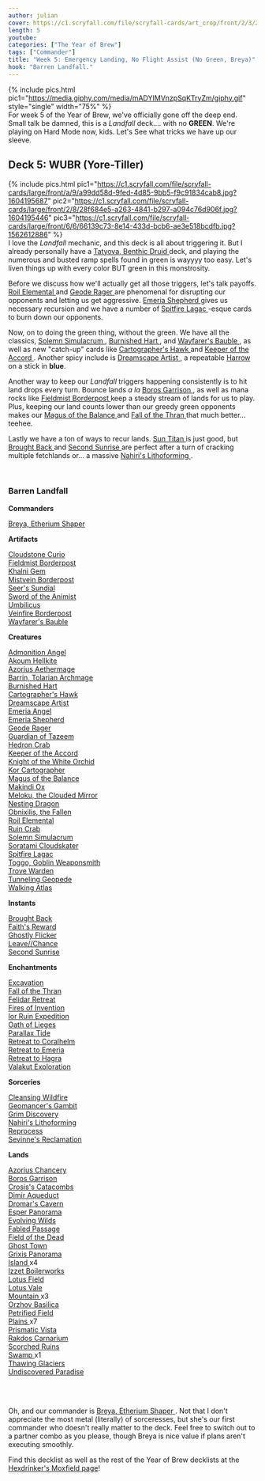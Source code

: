 ```yaml
---
author: julian
cover: https://c1.scryfall.com/file/scryfall-cards/art_crop/front/2/3/23b67031-76b8-4511-a6dc-433d9450496e.jpg?1562201839
length: 5
youtube: 
categories: ["The Year of Brew"]
tags: ["Commander"]
title: "Week 5: Emergency Landing, No Flight Assist (No Green, Breya)"
hook: "Barren Landfall."
---
```

{% include pics.html
pic1="https://media.giphy.com/media/mADYIMVnzpSqKTryZm/giphy.gif"
style="single"
width="75%" %}
<br />
For week 5 of the Year of Brew, we've officially gone off the deep end. Small talk be damned, this is a *Landfall* deck.... with no **GREEN**. We're playing on Hard Mode now, kids. Let's See what tricks we have up our sleeve.

## Deck 5: WUBR (Yore-Tiller) 
{% include pics.html
pic1="https://c1.scryfall.com/file/scryfall-cards/large/front/a/9/a99dd58d-9fed-4d85-9bb5-f9c91834cab8.jpg?1604195687"
pic2="https://c1.scryfall.com/file/scryfall-cards/large/front/2/8/28f684e5-a263-4841-b297-a094c76d906f.jpg?1604195446"
pic3="https://c1.scryfall.com/file/scryfall-cards/large/front/6/6/66139c73-8e14-433d-bcb6-ae3e518bcdfb.jpg?1562612886"
%}
<br />
I love the *Landfall* mechanic, and this deck is all about triggering it. But I already personally have a <a
	class="accented-link external-card-link"
	target="_blank"
	href="https://scryfall.com/card/dom/206/tatyova-benthic-druid?utm_source=api"
	data-toggle="popover"
	data-placement="top"
	data-content="<img src='https://c1.scryfall.com/file/scryfall-cards/normal/front/9/3/93657aaa-7a0f-49ad-b026-6f79b3bd6768.jpg?1591104748' width=100% height=100%>">
	Tatyova, Benthic Druid
</a>
deck, and playing the numerous and busted ramp spells found in green is wayyyy too easy. Let's liven things up with every color BUT green in this monstrosity. 

Before we discuss how we'll actually get all those triggers, let's talk payoffs. <a
	class="accented-link external-card-link"
	target="_blank"
	href="https://scryfall.com/card/zen/62/roil-elemental?utm_source=api"
	data-toggle="popover"
	data-placement="top"
	data-content="<img src='https://c1.scryfall.com/file/scryfall-cards/normal/front/6/6/66139c73-8e14-433d-bcb6-ae3e518bcdfb.jpg?1562612886' width=100% height=100%>">
	Roil Elemental
</a> and <a
	class="accented-link external-card-link"
	target="_blank"
	href="https://scryfall.com/card/znc/6/geode-rager?utm_source=api"
	data-toggle="popover"
	data-placement="top"
	data-content="<img src='https://c1.scryfall.com/file/scryfall-cards/normal/front/2/8/28f684e5-a263-4841-b297-a094c76d906f.jpg?1604195446' width=100% height=100%>">
	Geode Rager
</a> are phenomenal for disrupting our opponents and letting us get aggressive. <a
	class="accented-link external-card-link"
	target="_blank"
	href="https://scryfall.com/card/znc/16/emeria-shepherd?utm_source=api"
	data-toggle="popover"
	data-placement="top"
	data-content="<img src='https://c1.scryfall.com/file/scryfall-cards/normal/front/a/9/a99dd58d-9fed-4d85-9bb5-f9c91834cab8.jpg?1604195687' width=100% height=100%>">
	Emeria Shepherd
</a> gives us necessary recursion and we have a number of <a
	class="accented-link external-card-link"
	target="_blank"
	href="https://scryfall.com/card/znr/167/spitfire-lagac?utm_source=api"
	data-toggle="popover"
	data-placement="top"
	data-content="<img src='https://c1.scryfall.com/file/scryfall-cards/normal/front/4/7/47f26493-812f-4c14-91c4-d2ab549a7b8a.jpg?1604198100' width=100% height=100%>">
	Spitfire Lagac
</a>-esque cards to burn down our opponents.

Now, on to doing the green thing, without the green. We have all the classics, <a
	class="accented-link external-card-link"
	target="_blank"
	href="https://scryfall.com/card/m21/239/solemn-simulacrum?utm_source=api"
	data-toggle="popover"
	data-placement="top"
	data-content="<img src='https://c1.scryfall.com/file/scryfall-cards/normal/front/7/b/7bbd2cab-538e-4932-a828-150e3e9d52ad.jpg?1594737564' width=100% height=100%>">
	Solemn Simulacrum
</a>, <a
	class="accented-link external-card-link"
	target="_blank"
	href="https://scryfall.com/card/khc/98/burnished-hart?utm_source=api"
	data-toggle="popover"
	data-placement="top"
	data-content="<img src='https://c1.scryfall.com/file/scryfall-cards/normal/front/5/5/552e8660-4f52-4ce6-aeee-306676746695.jpg?1611967161' width=100% height=100%>">
	Burnished Hart
</a>, and <a
	class="accented-link external-card-link"
	target="_blank"
	href="https://scryfall.com/card/cm2/229/wayfarers-bauble?utm_source=api"
	data-toggle="popover"
	data-placement="top"
	data-content="<img src='https://c1.scryfall.com/file/scryfall-cards/normal/front/9/b/9b0e3f48-0997-4313-93c9-86cbfc25cd63.jpg?1562275066' width=100% height=100%>">
	Wayfarer's Bauble
</a>, as well as new "catch-up" cards like <a
	class="accented-link external-card-link"
	target="_blank"
	href="https://scryfall.com/card/c20/24/cartographers-hawk?utm_source=api"
	data-toggle="popover"
	data-placement="top"
	data-content="<img src='https://c1.scryfall.com/file/scryfall-cards/normal/front/1/b/1b1d26c3-ce06-4d46-87fc-7623edae85b2.jpg?1591319332' width=100% height=100%>">
	Cartographer's Hawk
</a> and <a
	class="accented-link external-card-link"
	target="_blank"
	href="https://scryfall.com/card/cmr/27/keeper-of-the-accord?utm_source=api"
	data-toggle="popover"
	data-placement="top"
	data-content="<img src='https://c1.scryfall.com/file/scryfall-cards/normal/front/3/7/37eec618-2c3d-423b-bbb7-72ef7deb38fc.jpg?1608908831' width=100% height=100%>">
	Keeper of the Accord
</a>. Another spicy include is <a
	class="accented-link external-card-link"
	target="_blank"
	href="https://scryfall.com/card/uma/52/dreamscape-artist?utm_source=api"
	data-toggle="popover"
	data-placement="top"
	data-content="<img src='https://c1.scryfall.com/file/scryfall-cards/normal/front/f/5/f527bc84-fa66-4763-a035-344e6458e54b.jpg?1547516210' width=100% height=100%>">
	Dreamscape Artist
</a>, a repeatable <a
	class="accented-link external-card-link"
	target="_blank"
	href="https://scryfall.com/card/znc/69/harrow?utm_source=api"
	data-toggle="popover"
	data-placement="top"
	data-content="<img src='https://c1.scryfall.com/file/scryfall-cards/normal/front/f/8/f8095ca6-2f5f-497f-8b78-7e530ac31d22.jpg?1604194124' width=100% height=100%>">
	Harrow
</a> on a stick in **blue**.

Another way to keep our *Landfall* triggers happening consistently is to hit land drops every turn. Bounce lands *a la* <a
	class="accented-link external-card-link"
	target="_blank"
	href="https://scryfall.com/card/cmr/477/boros-garrison?utm_source=api"
	data-toggle="popover"
	data-placement="top"
	data-content="<img src='https://c1.scryfall.com/file/scryfall-cards/normal/front/7/b/7bba2ac2-15dc-4c43-bb57-9943444ce1d7.jpg?1608917943' width=100% height=100%>">
	Boros Garrison
</a>, as well as mana rocks like <a
	class="accented-link external-card-link"
	target="_blank"
	href="https://scryfall.com/card/arc/85/fieldmist-borderpost?utm_source=api"
	data-toggle="popover"
	data-placement="top"
	data-content="<img src='https://c1.scryfall.com/file/scryfall-cards/normal/front/b/d/bd652205-192c-4cad-a7c9-2433d5a4febb.jpg?1562935000' width=100% height=100%>">
	Fieldmist Borderpost
</a> keep a steady stream of lands for us to play. Plus, keeping our land counts lower than our greedy green opponents makes our <a
	class="accented-link external-card-link"
	target="_blank"
	href="https://scryfall.com/card/c18/5/magus-of-the-balance?utm_source=api"
	data-toggle="popover"
	data-placement="top"
	data-content="<img src='https://c1.scryfall.com/file/scryfall-cards/normal/front/d/9/d90b230d-7d73-4066-87cc-f8f26b09d10e.jpg?1592710056' width=100% height=100%>">
	Magus of the Balance
</a> and <a
	class="accented-link external-card-link"
	target="_blank"
	href="https://scryfall.com/card/dom/18/fall-of-the-thran?utm_source=api"
	data-toggle="popover"
	data-placement="top"
	data-content="<img src='https://c1.scryfall.com/file/scryfall-cards/normal/front/3/a/3a613a01-6145-4e34-987c-c9bdcb068370.jpg?1562734219' width=100% height=100%>">
	Fall of the Thran
</a> that much better... teehee.

Lastly we have a ton of ways to recur lands. <a
	class="accented-link external-card-link"
	target="_blank"
	href="https://scryfall.com/card/khc/34/sun-titan?utm_source=api"
	data-toggle="popover"
	data-placement="top"
	data-content="<img src='https://c1.scryfall.com/file/scryfall-cards/normal/front/b/7/b7e857aa-955e-4afa-9afe-a572fe27765a.jpg?1611965099' width=100% height=100%>">
	Sun Titan
</a> is just good, but <a
	class="accented-link external-card-link"
	target="_blank"
	href="https://scryfall.com/card/m20/9/brought-back?utm_source=api"
	data-toggle="popover"
	data-placement="top"
	data-content="<img src='https://c1.scryfall.com/file/scryfall-cards/normal/front/a/e/aecdc315-95e5-450c-bedc-998eea46cf8c.jpg?1592515984' width=100% height=100%>">
	Brought Back
</a> and <a
	class="accented-link external-card-link"
	target="_blank"
	href="https://scryfall.com/card/mrd/20/second-sunrise?utm_source=api"
	data-toggle="popover"
	data-placement="top"
	data-content="<img src='https://c1.scryfall.com/file/scryfall-cards/normal/front/4/e/4e50ee7c-f2a2-4d49-a1cc-8233fd8dd0c5.jpg?1562143349' width=100% height=100%>">
	Second Sunrise
</a> are perfect after a turn of cracking multiple fetchlands or... a massive <a
	class="accented-link external-card-link"
	target="_blank"
	href="https://scryfall.com/card/znr/151/nahiris-lithoforming?utm_source=api"
	data-toggle="popover"
	data-placement="top"
	data-content="<img src='https://c1.scryfall.com/file/scryfall-cards/normal/front/0/6/06bb4bc1-6ef9-4015-9f5f-36f51dbac87e.jpg?1604197501' width=100% height=100%>">
	Nahiri's Lithoforming
</a>. 

<br />
<div class="text-center">
<h3>Barren Landfall</h3>
</div>
<div class="row">
    <div class="col-md-2"></div>
    <div class="col-md-8">
        <div class="row">
            <div class="col-6">
				<b>Commanders</b>
				<p class="mb-0">				<a
	class="accented-link external-card-link"
	target="_blank"
	href="https://scryfall.com/card/2xm/192/breya-etherium-shaper?utm_source=api"
	data-toggle="popover"
	data-placement="top"
	data-content="<img src='https://c1.scryfall.com/file/scryfall-cards/normal/front/2/1/2143f700-7311-46a4-ad9b-4e743a345785.jpg?1599707856' width=100% height=100%>">
	Breya, Etherium Shaper
</a>	
				</p>
				<b>Artifacts</b>
				<p class="mb-0">
				<a
	class="accented-link external-card-link"
	target="_blank"
	href="https://scryfall.com/card/rav/257/cloudstone-curio?utm_source=api"
	data-toggle="popover"
	data-placement="top"
	data-content="<img src='https://c1.scryfall.com/file/scryfall-cards/normal/front/4/7/47cbda17-d368-4dc3-b41c-95b146468b44.jpg?1598917924' width=100% height=100%>">
	Cloudstone Curio
</a>
				<br />
				<a
	class="accented-link external-card-link"
	target="_blank"
	href="https://scryfall.com/card/arc/85/fieldmist-borderpost?utm_source=api"
	data-toggle="popover"
	data-placement="top"
	data-content="<img src='https://c1.scryfall.com/file/scryfall-cards/normal/front/b/d/bd652205-192c-4cad-a7c9-2433d5a4febb.jpg?1562935000' width=100% height=100%>">
	Fieldmist Borderpost
</a>
				<br />	
				<a
	class="accented-link external-card-link"
	target="_blank"
	href="https://scryfall.com/card/zen/205/khalni-gem?utm_source=api"
	data-toggle="popover"
	data-placement="top"
	data-content="<img src='https://c1.scryfall.com/file/scryfall-cards/normal/front/8/b/8b5f6b2b-8d98-4609-b991-a69523b5a07d.jpg?1562614198' width=100% height=100%>">
	Khalni Gem
</a>
				<br />	
				<a
	class="accented-link external-card-link"
	target="_blank"
	href="https://scryfall.com/card/arc/90/mistvein-borderpost?utm_source=api"
	data-toggle="popover"
	data-placement="top"
	data-content="<img src='https://c1.scryfall.com/file/scryfall-cards/normal/front/5/d/5d0588a8-6039-42d6-98ee-8fea16f63e88.jpg?1562914450' width=100% height=100%>">
	Mistvein Borderpost
</a>
				<br />	
				<a
	class="accented-link external-card-link"
	target="_blank"
	href="https://scryfall.com/card/cmr/470/seers-sundial?utm_source=api"
	data-toggle="popover"
	data-placement="top"
	data-content="<img src='https://c1.scryfall.com/file/scryfall-cards/normal/front/4/9/491b8613-d5cd-4749-9c1b-d27a388c616a.jpg?1608917875' width=100% height=100%>">
	Seer's Sundial
</a>
				<br />	
				<a
	class="accented-link external-card-link"
	target="_blank"
	href="https://scryfall.com/card/c17/227/sword-of-the-animist?utm_source=api"
	data-toggle="popover"
	data-placement="top"
	data-content="<img src='https://c1.scryfall.com/file/scryfall-cards/normal/front/6/b/6b3a3944-c3e6-4710-a509-7f970cd692a2.jpg?1562611742' width=100% height=100%>">
	Sword of the Animist
</a>
				<br />	
				<a
	class="accented-link external-card-link"
	target="_blank"
	href="https://scryfall.com/card/usg/312/umbilicus?utm_source=api"
	data-toggle="popover"
	data-placement="top"
	data-content="<img src='https://c1.scryfall.com/file/scryfall-cards/normal/front/2/9/29a6db88-a11d-49b4-8692-28b24d23f3c7.jpg?1562903837' width=100% height=100%>">
	Umbilicus
</a>
				<br />	
				<a
	class="accented-link external-card-link"
	target="_blank"
	href="https://scryfall.com/card/arb/48/veinfire-borderpost?utm_source=api"
	data-toggle="popover"
	data-placement="top"
	data-content="<img src='https://c1.scryfall.com/file/scryfall-cards/normal/front/7/5/75ad0cc1-66bd-43c3-a296-c36cf9a64e85.jpg?1562642156' width=100% height=100%>">
	Veinfire Borderpost
</a>
				<br />	
				<a
	class="accented-link external-card-link"
	target="_blank"
	href="https://scryfall.com/card/cm2/229/wayfarers-bauble?utm_source=api"
	data-toggle="popover"
	data-placement="top"
	data-content="<img src='https://c1.scryfall.com/file/scryfall-cards/normal/front/9/b/9b0e3f48-0997-4313-93c9-86cbfc25cd63.jpg?1562275066' width=100% height=100%>">
	Wayfarer's Bauble
</a>
				</p>
				<b>Creatures</b>
				<p class="mb-0">
				<a
	class="accented-link external-card-link"
	target="_blank"
	href="https://scryfall.com/card/znc/10/admonition-angel?utm_source=api"
	data-toggle="popover"
	data-placement="top"
	data-content="<img src='https://c1.scryfall.com/file/scryfall-cards/normal/front/a/6/a6e7713d-6054-46a7-a8bc-f09e7a81a571.jpg?1604195494' width=100% height=100%>">
	Admonition Angel
</a>
				<br />
				<a
	class="accented-link external-card-link"
	target="_blank"
	href="https://scryfall.com/card/bfz/139/akoum-hellkite?utm_source=api"
	data-toggle="popover"
	data-placement="top"
	data-content="<img src='https://c1.scryfall.com/file/scryfall-cards/normal/front/c/e/ce837a65-a588-4b50-b298-f4ca37dbd06d.jpg?1562943752' width=100% height=100%>">
	Akoum Hellkite
</a>
				<br />
				<a
	class="accented-link external-card-link"
	target="_blank"
	href="https://scryfall.com/card/dis/104/azorius-aethermage?utm_source=api"
	data-toggle="popover"
	data-placement="top"
	data-content="<img src='https://c1.scryfall.com/file/scryfall-cards/normal/front/6/b/6b640ff8-8baa-4069-b5a9-8a4fb22a056e.jpg?1593273554' width=100% height=100%>">
	Azorius Aethermage
</a>
				<br />
				<a
	class="accented-link external-card-link"
	target="_blank"
	href="https://scryfall.com/card/m21/45/barrin-tolarian-archmage?utm_source=api"
	data-toggle="popover"
	data-placement="top"
	data-content="<img src='https://c1.scryfall.com/file/scryfall-cards/normal/front/c/b/cb078fbb-beb9-4c0b-be93-ed1e73e6f8d8.jpg?1594735404' width=100% height=100%>">
	Barrin, Tolarian Archmage
</a>
				<br />
				<a
	class="accented-link external-card-link"
	target="_blank"
	href="https://scryfall.com/card/khc/98/burnished-hart?utm_source=api"
	data-toggle="popover"
	data-placement="top"
	data-content="<img src='https://c1.scryfall.com/file/scryfall-cards/normal/front/5/5/552e8660-4f52-4ce6-aeee-306676746695.jpg?1611967161' width=100% height=100%>">
	Burnished Hart
</a>
				<br />
				<a
	class="accented-link external-card-link"
	target="_blank"
	href="https://scryfall.com/card/c20/24/cartographers-hawk?utm_source=api"
	data-toggle="popover"
	data-placement="top"
	data-content="<img src='https://c1.scryfall.com/file/scryfall-cards/normal/front/1/b/1b1d26c3-ce06-4d46-87fc-7623edae85b2.jpg?1591319332' width=100% height=100%>">
	Cartographer's Hawk
</a>
				<br />
				<a
	class="accented-link external-card-link"
	target="_blank"
	href="https://scryfall.com/card/uma/52/dreamscape-artist?utm_source=api"
	data-toggle="popover"
	data-placement="top"
	data-content="<img src='https://c1.scryfall.com/file/scryfall-cards/normal/front/f/5/f527bc84-fa66-4763-a035-344e6458e54b.jpg?1547516210' width=100% height=100%>">
	Dreamscape Artist
</a>
				<br />
				<a
	class="accented-link external-card-link"
	target="_blank"
	href="https://scryfall.com/card/znc/15/emeria-angel?utm_source=api"
	data-toggle="popover"
	data-placement="top"
	data-content="<img src='https://c1.scryfall.com/file/scryfall-cards/normal/front/4/9/491c6b65-244e-4146-9fbc-6eb00e78e1b7.jpg?1604195651' width=100% height=100%>">
	Emeria Angel
</a>
				<br />
				<a
	class="accented-link external-card-link"
	target="_blank"
	href="https://scryfall.com/card/znc/16/emeria-shepherd?utm_source=api"
	data-toggle="popover"
	data-placement="top"
	data-content="<img src='https://c1.scryfall.com/file/scryfall-cards/normal/front/a/9/a99dd58d-9fed-4d85-9bb5-f9c91834cab8.jpg?1604195687' width=100% height=100%>">
	Emeria Shepherd
</a>
				<br />
				<a
	class="accented-link external-card-link"
	target="_blank"
	href="https://scryfall.com/card/znc/6/geode-rager?utm_source=api"
	data-toggle="popover"
	data-placement="top"
	data-content="<img src='https://c1.scryfall.com/file/scryfall-cards/normal/front/2/8/28f684e5-a263-4841-b297-a094c76d906f.jpg?1604195446' width=100% height=100%>">
	Geode Rager
</a>
				<br />
				<a
	class="accented-link external-card-link"
	target="_blank"
	href="https://scryfall.com/card/bfz/78/guardian-of-tazeem?utm_source=api"
	data-toggle="popover"
	data-placement="top"
	data-content="<img src='https://c1.scryfall.com/file/scryfall-cards/normal/front/5/b/5b55cf5e-4499-4e3a-9748-7b1568286b5a.jpg?1562916528' width=100% height=100%>">
	Guardian of Tazeem
</a>
				<br />
				<a
	class="accented-link external-card-link"
	target="_blank"
	href="https://scryfall.com/card/zen/47/hedron-crab?utm_source=api"
	data-toggle="popover"
	data-placement="top"
	data-content="<img src='https://c1.scryfall.com/file/scryfall-cards/normal/front/f/0/f0fa1946-4f97-4c52-b5f2-b80571230616.jpg?1562618190' width=100% height=100%>">
	Hedron Crab
</a>
				<br />
				<a
	class="accented-link external-card-link"
	target="_blank"
	href="https://scryfall.com/card/cmr/27/keeper-of-the-accord?utm_source=api"
	data-toggle="popover"
	data-placement="top"
	data-content="<img src='https://c1.scryfall.com/file/scryfall-cards/normal/front/3/7/37eec618-2c3d-423b-bbb7-72ef7deb38fc.jpg?1608908831' width=100% height=100%>">
	Keeper of the Accord
</a>
				<br />
				<a
	class="accented-link external-card-link"
	target="_blank"
	href="https://scryfall.com/card/c20/93/knight-of-the-white-orchid?utm_source=api"
	data-toggle="popover"
	data-placement="top"
	data-content="<img src='https://c1.scryfall.com/file/scryfall-cards/normal/front/b/5/b548e817-912b-4922-8b73-f1009aeb2ab8.jpg?1591320086' width=100% height=100%>">
	Knight of the White Orchid
</a>
				<br />
				<a
	class="accented-link external-card-link"
	target="_blank"
	href="https://scryfall.com/card/khc/28/kor-cartographer?utm_source=api"
	data-toggle="popover"
	data-placement="top"
	data-content="<img src='https://c1.scryfall.com/file/scryfall-cards/normal/front/6/2/6226b346-ca4c-45ea-871c-1a8fb7f9be0d.jpg?1611964885' width=100% height=100%>">
	Kor Cartographer
</a>
				<br />
				<a
	class="accented-link external-card-link"
	target="_blank"
	href="https://scryfall.com/card/c18/5/magus-of-the-balance?utm_source=api"
	data-toggle="popover"
	data-placement="top"
	data-content="<img src='https://c1.scryfall.com/file/scryfall-cards/normal/front/d/9/d90b230d-7d73-4066-87cc-f8f26b09d10e.jpg?1592710056' width=100% height=100%>">
	Magus of the Balance
</a>
				<br />
				<a
	class="accented-link external-card-link"
	target="_blank"
	href="https://scryfall.com/card/znr/25/makindi-ox?utm_source=api"
	data-toggle="popover"
	data-placement="top"
	data-content="<img src='https://c1.scryfall.com/file/scryfall-cards/normal/front/f/d/fd0d164a-bce2-4474-abe0-b735eb6c9442.jpg?1604192569' width=100% height=100%>">
	Makindi Ox
</a>
				<br />
				<a
	class="accented-link external-card-link"
	target="_blank"
	href="https://scryfall.com/card/cmr/399/meloku-the-clouded-mirror?utm_source=api"
	data-toggle="popover"
	data-placement="top"
	data-content="<img src='https://c1.scryfall.com/file/scryfall-cards/normal/front/6/0/60b9db96-a6ab-454b-99a7-910ef77560d7.jpg?1608912121' width=100% height=100%>">
	Meloku, the Clouded Mirror
</a>
				<br />
				<a
	class="accented-link external-card-link"
	target="_blank"
	href="https://scryfall.com/card/c18/24/nesting-dragon?utm_source=api"
	data-toggle="popover"
	data-placement="top"
	data-content="<img src='https://c1.scryfall.com/file/scryfall-cards/normal/front/8/b/8b027eb1-9010-4700-a941-fa024a688d3e.jpg?1592710166' width=100% height=100%>">
	Nesting Dragon
</a>
				<br />
				<a
	class="accented-link external-card-link"
	target="_blank"
	href="https://scryfall.com/card/ima/101/ob-nixilis-the-fallen?utm_source=api"
	data-toggle="popover"
	data-placement="top"
	data-content="<img src='https://c1.scryfall.com/file/scryfall-cards/normal/front/e/5/e5769888-78e0-4d06-b6b6-b4602f7cd462.jpg?1562855145' width=100% height=100%>">
	Obnixilis, the Fallen
</a>
				<br />
				<a
	class="accented-link external-card-link"
	target="_blank"
	href="https://scryfall.com/card/zen/62/roil-elemental?utm_source=api"
	data-toggle="popover"
	data-placement="top"
	data-content="<img src='https://c1.scryfall.com/file/scryfall-cards/normal/front/6/6/66139c73-8e14-433d-bcb6-ae3e518bcdfb.jpg?1562612886' width=100% height=100%>">
	Roil Elemental
</a>
				<br />
				<a
	class="accented-link external-card-link"
	target="_blank"
	href="https://scryfall.com/card/znr/75/ruin-crab?utm_source=api"
	data-toggle="popover"
	data-placement="top"
	data-content="<img src='https://c1.scryfall.com/file/scryfall-cards/normal/front/7/3/738ce273-c938-42d2-83b2-c4f5f4000b0b.jpg?1604194671' width=100% height=100%>">
	Ruin Crab
</a>
				<br />
				<a
	class="accented-link external-card-link"
	target="_blank"
	href="https://scryfall.com/card/m21/239/solemn-simulacrum?utm_source=api"
	data-toggle="popover"
	data-placement="top"
	data-content="<img src='https://c1.scryfall.com/file/scryfall-cards/normal/front/7/b/7bbd2cab-538e-4932-a828-150e3e9d52ad.jpg?1594737564' width=100% height=100%>">
	Solemn Simulacrum
</a>
				<br />
				<a
	class="accented-link external-card-link"
	target="_blank"
	href="https://scryfall.com/card/chk/86/soratami-cloudskater?utm_source=api"
	data-toggle="popover"
	data-placement="top"
	data-content="<img src='https://c1.scryfall.com/file/scryfall-cards/normal/front/5/e/5e3d3024-bef2-4b50-ab84-8ae2a23cdf27.jpg?1562760570' width=100% height=100%>">
	Soratami Cloudskater
</a>
				<br />
				<a
	class="accented-link external-card-link"
	target="_blank"
	href="https://scryfall.com/card/znr/167/spitfire-lagac?utm_source=api"
	data-toggle="popover"
	data-placement="top"
	data-content="<img src='https://c1.scryfall.com/file/scryfall-cards/normal/front/4/7/47f26493-812f-4c14-91c4-d2ab549a7b8a.jpg?1604198100' width=100% height=100%>">
	Spitfire Lagac
</a>
				<br />
				<a
	class="accented-link external-card-link"
	target="_blank"
	href="https://scryfall.com/card/cmr/204/toggo-goblin-weaponsmith?utm_source=api"
	data-toggle="popover"
	data-placement="top"
	data-content="<img src='https://c1.scryfall.com/file/scryfall-cards/normal/front/1/a/1a05b3e2-259e-4fce-92ee-c00660e22ae7.jpg?1608910436' width=100% height=100%>">
	Toggo, Goblin Weaponsmith
</a>
				<br />
				<a
	class="accented-link external-card-link"
	target="_blank"
	href="https://scryfall.com/card/znc/3/trove-warden?utm_source=api"
	data-toggle="popover"
	data-placement="top"
	data-content="<img src='https://c1.scryfall.com/file/scryfall-cards/normal/front/3/3/3336593c-c83c-48e7-9173-2c2b74b94d3b.jpg?1604195307' width=100% height=100%>">
	Trove Warden
</a>
				<br />
				<a
	class="accented-link external-card-link"
	target="_blank"
	href="https://scryfall.com/card/bfz/158/tunneling-geopede?utm_source=api"
	data-toggle="popover"
	data-placement="top"
	data-content="<img src='https://c1.scryfall.com/file/scryfall-cards/normal/front/d/4/d4071152-5e64-4133-88a2-8fa5cb0eeb6c.jpg?1562945525' width=100% height=100%>">
	Tunneling Geopede
</a>
				<br />
				<a
	class="accented-link external-card-link"
	target="_blank"
	href="https://scryfall.com/card/wwk/131/walking-atlas?utm_source=api"
	data-toggle="popover"
	data-placement="top"
	data-content="<img src='https://c1.scryfall.com/file/scryfall-cards/normal/front/5/3/53515042-e729-4a7c-ac3b-36ef70dbbe8d.jpg?1562287285' width=100% height=100%>">
	Walking Atlas
</a>
				</p>
				<b>Instants</b>
				<p class="mb-0">
				<a
	class="accented-link external-card-link"
	target="_blank"
	href="https://scryfall.com/card/m20/9/brought-back?utm_source=api"
	data-toggle="popover"
	data-placement="top"
	data-content="<img src='https://c1.scryfall.com/file/scryfall-cards/normal/front/a/e/aecdc315-95e5-450c-bedc-998eea46cf8c.jpg?1592515984' width=100% height=100%>">
	Brought Back
</a>
				<br />
				<a
	class="accented-link external-card-link"
	target="_blank"
	href="https://scryfall.com/card/cn2/84/faiths-reward?utm_source=api"
	data-toggle="popover"
	data-placement="top"
	data-content="<img src='https://c1.scryfall.com/file/scryfall-cards/normal/front/f/a/fa19fe94-0302-4d08-9821-fa0db722048a.jpg?1576382216' width=100% height=100%>">
	Faith's Reward
</a>
				<br />	
				<a
	class="accented-link external-card-link"
	target="_blank"
	href="https://scryfall.com/card/khc/39/ghostly-flicker?utm_source=api"
	data-toggle="popover"
	data-placement="top"
	data-content="<img src='https://c1.scryfall.com/file/scryfall-cards/normal/front/4/8/485ab561-9c2a-4f99-9317-8726bcdae364.jpg?1611965230' width=100% height=100%>">
	Ghostly Flicker
</a>
				<br />	
				<a
	class="accented-link external-card-link"
	target="_blank"
	href="https://scryfall.com/card/hou/153/leave-chance?utm_source=api"
	data-toggle="popover"
	data-placement="top"
	data-content="<img src='https://c1.scryfall.com/file/scryfall-cards/normal/front/f/9/f928e8e8-aa20-402c-85bd-59106e9b9cc7.jpg?1562820622' width=100% height=100%>">
	Leave//Chance
</a>
				<br />	
				<a
	class="accented-link external-card-link"
	target="_blank"
	href="https://scryfall.com/card/mrd/20/second-sunrise?utm_source=api"
	data-toggle="popover"
	data-placement="top"
	data-content="<img src='https://c1.scryfall.com/file/scryfall-cards/normal/front/4/e/4e50ee7c-f2a2-4d49-a1cc-8233fd8dd0c5.jpg?1562143349' width=100% height=100%>">
	Second Sunrise
</a>		
				</p>
			</div>
			<div class="col-6">
				<b>Enchantments</b>
				<p class="mb-0">
				<a
	class="accented-link external-card-link"
	target="_blank"
	href="https://scryfall.com/card/pcy/33/excavation?utm_source=api"
	data-toggle="popover"
	data-placement="top"
	data-content="<img src='https://c1.scryfall.com/file/scryfall-cards/normal/front/1/a/1a4b87ff-42a9-4ea0-a79e-1208ca35ffb2.jpg?1562899940' width=100% height=100%>">
	Excavation
</a>
				<br />	
				<a
	class="accented-link external-card-link"
	target="_blank"
	href="https://scryfall.com/card/dom/18/fall-of-the-thran?utm_source=api"
	data-toggle="popover"
	data-placement="top"
	data-content="<img src='https://c1.scryfall.com/file/scryfall-cards/normal/front/3/a/3a613a01-6145-4e34-987c-c9bdcb068370.jpg?1562734219' width=100% height=100%>">
	Fall of the Thran
</a>
				<br />	
				<a
	class="accented-link external-card-link"
	target="_blank"
	href="https://scryfall.com/card/znr/16/felidar-retreat?utm_source=api"
	data-toggle="popover"
	data-placement="top"
	data-content="<img src='https://c1.scryfall.com/file/scryfall-cards/normal/front/4/5/45340647-4d3e-4be1-b0e6-e40cc56a438b.jpg?1604195832' width=100% height=100%>">
	Felidar Retreat
</a>
				<br />	
				<a
	class="accented-link external-card-link"
	target="_blank"
	href="https://scryfall.com/card/eld/125/fires-of-invention?utm_source=api"
	data-toggle="popover"
	data-placement="top"
	data-content="<img src='https://c1.scryfall.com/file/scryfall-cards/normal/front/a/1/a12b16b0-f75f-42d8-9b24-947c1908e0f7.jpg?1610109790' width=100% height=100%>">
	Fires of Invention
</a>
				<br />	
				<a
	class="accented-link external-card-link"
	target="_blank"
	href="https://scryfall.com/card/cmr/398/ior-ruin-expedition?utm_source=api"
	data-toggle="popover"
	data-placement="top"
	data-content="<img src='https://c1.scryfall.com/file/scryfall-cards/normal/front/f/d/fd466b20-d11d-419e-8765-9befb9590299.jpg?1608912113' width=100% height=100%>">
	Ior Ruin Expedition
</a>
				<br />	
				<a
	class="accented-link external-card-link"
	target="_blank"
	href="https://scryfall.com/card/exo/11/oath-of-lieges?utm_source=api"
	data-toggle="popover"
	data-placement="top"
	data-content="<img src='https://c1.scryfall.com/file/scryfall-cards/normal/front/4/7/470a2092-eeda-4557-8cee-ac401b61a225.jpg?1562087824' width=100% height=100%>">
	Oath of Lieges
</a>
				<br />	
				<a
	class="accented-link external-card-link"
	target="_blank"
	href="https://scryfall.com/card/nem/37/parallax-tide?utm_source=api"
	data-toggle="popover"
	data-placement="top"
	data-content="<img src='https://c1.scryfall.com/file/scryfall-cards/normal/front/7/f/7fe593eb-df3c-43e5-97a6-418f91e87cb3.jpg?1562630755' width=100% height=100%>">
	Parallax Tide
</a>
				<br />	
				<a
	class="accented-link external-card-link"
	target="_blank"
	href="https://scryfall.com/card/bfz/82/retreat-to-coralhelm?utm_source=api"
	data-toggle="popover"
	data-placement="top"
	data-content="<img src='https://c1.scryfall.com/file/scryfall-cards/normal/front/6/8/68684c8e-dc19-4a56-b511-4e21140b137f.jpg?1562919587' width=100% height=100%>">
	Retreat to Coralhelm
</a>
				<br />	
				<a
	class="accented-link external-card-link"
	target="_blank"
	href="https://scryfall.com/card/znc/20/retreat-to-emeria?utm_source=api"
	data-toggle="popover"
	data-placement="top"
	data-content="<img src='https://c1.scryfall.com/file/scryfall-cards/normal/front/9/f/9f18221f-e900-48ef-9b8e-e8ee52b31939.jpg?1604195809' width=100% height=100%>">
	Retreat to Emeria
</a>
				<br />	
				<a
	class="accented-link external-card-link"
	target="_blank"
	href="https://scryfall.com/card/c18/116/retreat-to-hagra?utm_source=api"
	data-toggle="popover"
	data-placement="top"
	data-content="<img src='https://c1.scryfall.com/file/scryfall-cards/normal/front/c/8/c80046c2-021f-448c-9f54-2a1a100ec0aa.jpg?1592710723' width=100% height=100%>">
	Retreat to Hagra
</a>
				<br />	
				<a
	class="accented-link external-card-link"
	target="_blank"
	href="https://scryfall.com/card/znr/175/valakut-exploration?utm_source=api"
	data-toggle="popover"
	data-placement="top"
	data-content="<img src='https://c1.scryfall.com/file/scryfall-cards/normal/front/1/8/18cb7bf6-9c7c-4e62-a678-7b75862e2f64.jpg?1604263135' width=100% height=100%>">
	Valakut Exploration
</a>	
				</p>
				<b>Sorceries</b>
				<p class="mb-0">
				<a
	class="accented-link external-card-link"
	target="_blank"
	href="https://scryfall.com/card/znr/137/cleansing-wildfire?utm_source=api"
	data-toggle="popover"
	data-placement="top"
	data-content="<img src='https://c1.scryfall.com/file/scryfall-cards/normal/front/4/9/492d77e5-acc6-41b8-8930-f39d69234919.jpg?1604196948' width=100% height=100%>">
	Cleansing Wildfire
</a>
				<br />	
				<a
	class="accented-link external-card-link"
	target="_blank"
	href="https://scryfall.com/card/mh1/125/geomancers-gambit?utm_source=api"
	data-toggle="popover"
	data-placement="top"
	data-content="<img src='https://c1.scryfall.com/file/scryfall-cards/normal/front/2/3/23b67031-76b8-4511-a6dc-433d9450496e.jpg?1562201839' width=100% height=100%>">
	Geomancer's Gambit
</a>
				<br />	
				<a
	class="accented-link external-card-link"
	target="_blank"
	href="https://scryfall.com/card/ddr/51/grim-discovery?utm_source=api"
	data-toggle="popover"
	data-placement="top"
	data-content="<img src='https://c1.scryfall.com/file/scryfall-cards/normal/front/f/6/f6701121-c144-4294-bbeb-66abad198f98.jpg?1562230615' width=100% height=100%>">
	Grim Discovery
</a>
				<br />	
				<a
	class="accented-link external-card-link"
	target="_blank"
	href="https://scryfall.com/card/znr/151/nahiris-lithoforming"
	data-toggle="popover"
	data-placement="top"
	data-content="<img src='https://c1.scryfall.com/file/scryfall-cards/large/front/0/6/06bb4bc1-6ef9-4015-9f5f-36f51dbac87e.jpg?1604197501' width=100% height=100%>">
	Nahiri's Lithoforming
</a>
				<br />	
				<a
	class="accented-link external-card-link"
	target="_blank"
	href="https://scryfall.com/card/td2/77/reprocess?utm_source=api"
	data-toggle="popover"
	data-placement="top"
	data-content="<img src='https://c1.scryfall.com/file/scryfall-cards/normal/front/6/c/6c041d8a-0bce-4f5b-904e-ba98bfe7c50a.jpg?1562916673' width=100% height=100%>">
	Reprocess
</a>
				<br />	
				<a
	class="accented-link external-card-link"
	target="_blank"
	href="https://scryfall.com/card/c19/5/sevinnes-reclamation?utm_source=api"
	data-toggle="popover"
	data-placement="top"
	data-content="<img src='https://c1.scryfall.com/file/scryfall-cards/normal/front/7/e/7e68f4df-88ce-4e09-a03c-7edf40bff167.jpg?1568003378' width=100% height=100%>">
	Sevinne's Reclamation
</a>	
				</p>
				<b>Lands</b>
				<p class="mb-0">
				<a
	class="accented-link external-card-link"
	target="_blank"
	href="https://scryfall.com/card/khc/106/azorius-chancery?utm_source=api"
	data-toggle="popover"
	data-placement="top"
	data-content="<img src='https://c1.scryfall.com/file/scryfall-cards/normal/front/c/a/caccc497-5312-4a28-8582-aa95bcbfb436.jpg?1611967367' width=100% height=100%>">
	Azorius Chancery
</a>
				<br />
				<a
	class="accented-link external-card-link"
	target="_blank"
	href="https://scryfall.com/card/cmr/477/boros-garrison?utm_source=api"
	data-toggle="popover"
	data-placement="top"
	data-content="<img src='https://c1.scryfall.com/file/scryfall-cards/normal/front/7/b/7bba2ac2-15dc-4c43-bb57-9943444ce1d7.jpg?1608917943' width=100% height=100%>">
	Boros Garrison
</a>
				<br />
				<a
	class="accented-link external-card-link"
	target="_blank"
	href="https://scryfall.com/card/pls/136/crosiss-catacombs?utm_source=api"
	data-toggle="popover"
	data-placement="top"
	data-content="<img src='https://c1.scryfall.com/file/scryfall-cards/normal/front/7/c/7caad74f-c0d0-4eca-94be-b89a2c9a3980.jpg?1562921277' width=100% height=100%>">
	Crosis's Catacombs
</a>
				<br />
				<a
	class="accented-link external-card-link"
	target="_blank"
	href="https://scryfall.com/card/znc/126/dimir-aqueduct?utm_source=api"
	data-toggle="popover"
	data-placement="top"
	data-content="<img src='https://c1.scryfall.com/file/scryfall-cards/normal/front/e/0/e093f17a-8323-4ed7-8056-bf2563a2fa43.jpg?1604196050' width=100% height=100%>">
	Dimir Aqueduct
</a>
				<br />
				<a
	class="accented-link external-card-link"
	target="_blank"
	href="https://scryfall.com/card/pls/138/dromars-cavern?utm_source=api"
	data-toggle="popover"
	data-placement="top"
	data-content="<img src='https://c1.scryfall.com/file/scryfall-cards/normal/front/8/5/85f10cee-6a63-438e-a9df-6b902dd025b8.jpg?1562923260' width=100% height=100%>">
	Dromar's Cavern
</a>
				<br />
				<a
	class="accented-link external-card-link"
	target="_blank"
	href="https://scryfall.com/card/c13/286/esper-panorama?utm_source=api"
	data-toggle="popover"
	data-placement="top"
	data-content="<img src='https://c1.scryfall.com/file/scryfall-cards/normal/front/b/e/be541a79-d118-4484-af86-e7f8e6063f6b.jpg?1562935240' width=100% height=100%>">
	Esper Panorama
</a>
				<br />
				<a
	class="accented-link external-card-link"
	target="_blank"
	href="https://scryfall.com/card/cmr/482/evolving-wilds?utm_source=api"
	data-toggle="popover"
	data-placement="top"
	data-content="<img src='https://c1.scryfall.com/file/scryfall-cards/normal/front/c/b/cb9a25c6-a1b7-4d6c-8a22-b407043a2280.jpg?1608917992' width=100% height=100%>">
	Evolving Wilds
</a>
				<br />
				<a
	class="accented-link external-card-link"
	target="_blank"
	href="https://scryfall.com/card/m21/246/fabled-passage?utm_source=api"
	data-toggle="popover"
	data-placement="top"
	data-content="<img src='https://c1.scryfall.com/file/scryfall-cards/normal/front/d/3/d313d051-7295-4884-8cbf-f2f835fd45f4.jpg?1594737636' width=100% height=100%>">
	Fabled Passage
</a>
				<br />
				<a
	class="accented-link external-card-link"
	target="_blank"
	href="https://scryfall.com/card/m20/247/field-of-the-dead?utm_source=api"
	data-toggle="popover"
	data-placement="top"
	data-content="<img src='https://c1.scryfall.com/file/scryfall-cards/normal/front/4/7/470ca3f4-29aa-4c4c-8ff2-8cdd70c69943.jpg?1613386888' width=100% height=100%>">
	Field of the Dead
</a>
				<br />
				<a
	class="accented-link external-card-link"
	target="_blank"
	href="https://scryfall.com/card/tmp/318/ghost-town?utm_source=api"
	data-toggle="popover"
	data-placement="top"
	data-content="<img src='https://c1.scryfall.com/file/scryfall-cards/normal/front/4/2/4218cdda-3a62-43fb-aaf7-7ac836392796.jpg?1562053761' width=100% height=100%>">
	Ghost Town
</a>
				<br />
				<a
	class="accented-link external-card-link"
	target="_blank"
	href="https://scryfall.com/card/c17/254/grixis-panorama?utm_source=api"
	data-toggle="popover"
	data-placement="top"
	data-content="<img src='https://c1.scryfall.com/file/scryfall-cards/normal/front/1/f/1f95488c-83ae-430c-97ef-1335ba09b12d.jpg?1562601755' width=100% height=100%>">
	Grixis Panorama
</a>
				<br />
				<a
	class="accented-link external-card-link"
	target="_blank"
	href="https://scryfall.com/card/khm/395/island?utm_source=api"
	data-toggle="popover"
	data-placement="top"
	data-content="<img src='https://c1.scryfall.com/file/scryfall-cards/normal/front/1/a/1a25a714-c7f3-4697-8b69-8f966b4d370a.jpg?1611173994' width=100% height=100%>">
	Island
</a> x4
				<br />
				<a
	class="accented-link external-card-link"
	target="_blank"
	href="https://scryfall.com/card/c20/283/izzet-boilerworks?utm_source=api"
	data-toggle="popover"
	data-placement="top"
	data-content="<img src='https://c1.scryfall.com/file/scryfall-cards/normal/front/2/d/2d96b00c-8b73-4b4a-b784-4c7e779f8fd7.jpg?1591322099' width=100% height=100%>">
	Izzet Boilerworks
</a>
				<br />
				<a
	class="accented-link external-card-link"
	target="_blank"
	href="https://scryfall.com/card/m20/249/lotus-field?utm_source=api"
	data-toggle="popover"
	data-placement="top"
	data-content="<img src='https://c1.scryfall.com/file/scryfall-cards/normal/front/0/e/0e013033-3995-4ba8-b0c3-0614c79aaaab.jpg?1592517825' width=100% height=100%>">
	Lotus Field
</a>
				<br />
				<a
	class="accented-link external-card-link"
	target="_blank"
	href="https://scryfall.com/card/wth/165/lotus-vale?utm_source=api"
	data-toggle="popover"
	data-placement="top"
	data-content="<img src='https://c1.scryfall.com/file/scryfall-cards/normal/front/2/e/2e5cd12a-2a07-44a8-8eac-de00d26fe9e3.jpg?1562800046' width=100% height=100%>">
	Lotus Vale
</a>
				<br />
				<a
	class="accented-link external-card-link"
	target="_blank"
	href="https://scryfall.com/card/khm/397/mountain?utm_source=api"
	data-toggle="popover"
	data-placement="top"
	data-content="<img src='https://c1.scryfall.com/file/scryfall-cards/normal/front/6/9/69419307-53d5-40d7-82da-cab2e7bfbda4.jpg?1611173991' width=100% height=100%>">
	Mountain
</a> x3
				<br />
				<a
	class="accented-link external-card-link"
	target="_blank"
	href="https://scryfall.com/card/c20/297/orzhov-basilica?utm_source=api"
	data-toggle="popover"
	data-placement="top"
	data-content="<img src='https://c1.scryfall.com/file/scryfall-cards/normal/front/a/7/a732e2cc-325f-429b-a933-fc4cbcc395c9.jpg?1591322306' width=100% height=100%>">
	Orzhov Basilica
</a>
				<br />
				<a
	class="accented-link external-card-link"
	target="_blank"
	href="https://scryfall.com/card/ody/323/petrified-field?utm_source=api"
	data-toggle="popover"
	data-placement="top"
	data-content="<img src='https://c1.scryfall.com/file/scryfall-cards/normal/front/e/a/eaeaf9f2-d196-4607-a704-06f2315d8cc5.jpg?1562938986' width=100% height=100%>">
	Petrified Field
</a>
				<br />
				<a
	class="accented-link external-card-link"
	target="_blank"
	href="https://scryfall.com/card/khm/394/plains?utm_source=api"
	data-toggle="popover"
	data-placement="top"
	data-content="<img src='https://c1.scryfall.com/file/scryfall-cards/normal/front/5/c/5cbfbafa-f58f-40b2-a374-68ac35b77d89.jpg?1611173984' width=100% height=100%>">
	Plains
</a> x7
				<br />
				<a
	class="accented-link external-card-link"
	target="_blank"
	href="https://scryfall.com/card/mh1/244/prismatic-vista?utm_source=api"
	data-toggle="popover"
	data-placement="top"
	data-content="<img src='https://c1.scryfall.com/file/scryfall-cards/normal/front/e/3/e37da81e-be12-45a2-9128-376f1ad7b3e8.jpg?1562202585' width=100% height=100%>">
	Prismatic Vista
</a>
				<br />
				<a
	class="accented-link external-card-link"
	target="_blank"
	href="https://scryfall.com/card/c20/300/rakdos-carnarium?utm_source=api"
	data-toggle="popover"
	data-placement="top"
	data-content="<img src='https://c1.scryfall.com/file/scryfall-cards/normal/front/7/1/719ceec2-bc20-49b7-9e87-6af1a7992b5a.jpg?1591322345' width=100% height=100%>">
	Rakdos Carnarium
</a>
				<br />
				<a
	class="accented-link external-card-link"
	target="_blank"
	href="https://scryfall.com/card/wth/166/scorched-ruins?utm_source=api"
	data-toggle="popover"
	data-placement="top"
	data-content="<img src='https://c1.scryfall.com/file/scryfall-cards/normal/front/7/5/75a4e843-937c-47fb-8768-0f42c5cb4e4f.jpg?1562801558' width=100% height=100%>">
	Scorched Ruins
</a>
				<br />
				<a
	class="accented-link external-card-link"
	target="_blank"
	href="https://scryfall.com/card/khm/396/swamp?utm_source=api"
	data-toggle="popover"
	data-placement="top"
	data-content="<img src='https://c1.scryfall.com/file/scryfall-cards/normal/front/9/f/9f9e61c0-b185-4704-913f-9284ed0ce250.jpg?1611173997' width=100% height=100%>">
	Swamp
</a> x1
				<br />
				<a
	class="accented-link external-card-link"
	target="_blank"
	href="https://scryfall.com/card/vma/318/thawing-glaciers?utm_source=api"
	data-toggle="popover"
	data-placement="top"
	data-content="<img src='https://c1.scryfall.com/file/scryfall-cards/normal/front/3/9/397facec-f473-45a5-a4ce-02cb56e7bfab.jpg?1562906577' width=100% height=100%>">
	Thawing Glaciers
</a>
				<br />
				<a
	class="accented-link external-card-link"
	target="_blank"
	href="https://scryfall.com/card/vis/167/undiscovered-paradise?utm_source=api"
	data-toggle="popover"
	data-placement="top"
	data-content="<img src='https://c1.scryfall.com/file/scryfall-cards/normal/front/5/f/5f6e8830-5e62-4945-8b73-60f0628d38e7.jpg?1562277673' width=100% height=100%>">
	Undiscovered Paradise
</a>
				</p>
			</div>
		</div>
	</div>
</div>
<br />
<br />

Oh, and our commander is <a
	class="accented-link external-card-link"
	target="_blank"
	href="https://scryfall.com/card/2xm/192/breya-etherium-shaper?utm_source=api"
	data-toggle="popover"
	data-placement="top"
	data-content="<img src='https://c1.scryfall.com/file/scryfall-cards/normal/front/2/1/2143f700-7311-46a4-ad9b-4e743a345785.jpg?1599707856' width=100% height=100%>">
	Breya, Etherium Shaper
</a>. Not that I don't appreciate the most metal (literally) of sorceresses, but she's our first commander who doesn't really matter to the deck. Feel free to switch out to a partner combo as you please, though Breya is nice value if plans aren't executing smoothly.

Find this decklist as well as the rest of the Year of Brew decklists at the <a href="https://www.moxfield.com/users/The_Hexdrinkers" target="_blank">Hexdrinker's Moxfield page</a>!
<br />